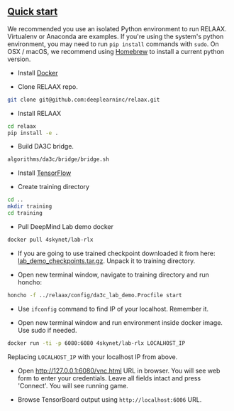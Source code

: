 ## [Quick start](#quick-start)

We recommended you use an isolated Python environment to run RELAAX. Virtualenv or Anaconda are examples. If you're using the system's python environment, you may need to run `pip install` commands with `sudo`. On OSX / macOS, we recommend using [Homebrew](http://brew.sh/) to install a current python version.

* Install <a href="https://docs.docker.com/engine/installation/" target="_blank">Docker</a>

* Clone RELAAX repo.
```bash
git clone git@github.com:deeplearninc/relaax.git
```

* Install RELAAX
```bash
cd relaax
pip install -e .
```

* Build DA3C bridge.
```bash
algorithms/da3c/bridge/bridge.sh
```

* Install <a href="https://www.tensorflow.org/get_started/os_setup" target="_blank">TensorFlow</a>

* Create training directory
```bash
cd ..
mkdir training
cd training
```

* Pull DeepMind Lab demo docker
```bash
docker pull 4skynet/lab-rlx
```

* If you are going to use trained checkpoint downloaded it from here: <a href="https://s3.amazonaws.com/dl-checkpoints/lab_demo_checkpoints.tar.gz" target="_blank">lab_demo_checkpoints.tar.gz</a>. Unpack it to training directory.

* Open new terminal window, navigate to training directory and run honcho:
```bash
honcho -f ../relaax/config/da3c_lab_demo.Procfile start
```

* Use `ifconfig` command to find IP of your localhost. Remember it.

* Open new terminal window and run environment inside docker image. Use sudo if needed.
```bash
docker run -ti -p 6080:6080 4skynet/lab-rlx LOCALHOST_IP
```
Replacing `LOCALHOST_IP` with your localhost IP from above.

* Open http://127.0.0.1:6080/vnc.html URL in browser.
You will see web form to enter your credentials. Leave all fields intact and press 'Connect'.
You will see running game.

* Browse TensorBoard output using `http://localhost:6006` URL.
